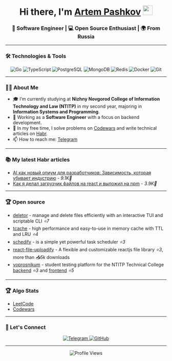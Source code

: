 <h1 align="center">
  Hi there, I'm <a href="https://pashkov256.github.io/about/">Artem Pashkov</a> 
  <img src="https://media.giphy.com/media/hvRJCLFzcasrR4ia7z/giphy.gif" width="30px"/>
</h1>

<h3 align="center">🚀 Software Engineer | 💻 Open Source Enthusiast | 🌍 From Russia</h3>

---

### 🛠️ Technologies & Tools

<div align="center">
  <img src="https://img.shields.io/badge/Go-00ADD8?style=for-the-badge&logo=go&logoColor=white" alt="Go">
  <img src="https://img.shields.io/badge/TypeScript-3178C6?style=for-the-badge&logo=typescript&logoColor=white" alt="TypeScript">
  <img src="https://img.shields.io/badge/PostgreSQL-4169E1?style=for-the-badge&logo=postgresql&logoColor=white" alt="PostgreSQL">
  <img src="https://img.shields.io/badge/MongoDB-47A248?style=for-the-badge&logo=mongodb&logoColor=white" alt="MongoDB">
  <img src="https://img.shields.io/badge/Redis-DC382D?style=for-the-badge&logo=redis&logoColor=white" alt="Redis">
  <img src="https://img.shields.io/badge/Docker-2496ED?style=for-the-badge&logo=docker&logoColor=white" alt="Docker">
  <img src="https://img.shields.io/badge/Git-F05032?style=for-the-badge&logo=git&logoColor=white" alt="Git">
</div>

---

### 👨‍💻 About Me

- 🎓 I’m currently studying at **Nizhny Novgorod College of Information Technology and Law (NTITP)** in my second year, majoring in **Information Systems and Programming**.
- 💼 Working as a **Software Engineer** with a focus on backend development.
- 🧠 In my free time, I solve problems on [Codewars](https://www.codewars.com/users/temaweb10) and write technical articles on [Habr](https://habr.com/ru/users/temaweb10/publications/articles/).
- 📫 How to reach me: [Telegram](https://t.me/pashkov256)

---

### 📚 My latest Habr articles

<!-- BLOG-POST-LIST:START -->
- [AI как новый опиум для разработчиков: Зависимость, которая убивает индустрию](https://habr.com/ru/articles/887076/) - _9.1K👀_
- [Как я делал загрузчик файлов на react и выложил на npm](https://habr.com/ru/articles/807985/) - _3.9K👀_
<!-- BLOG-POST-LIST:END -->


---

### 🏆 Open source 
- [deletor](https://github.com/pashkov256/deletor) - manage and delete files efficiently with an interactive TUI and scriptable CLI _⭐7_
- [tcache](https://github.com/pashkov256/tcache ) - high performance and easy-to-use in memory cache with TTL and LRU _⭐4_
  <br/>
- [schedify](https://github.com/pashkov256/schedify) - is a simple yet powerful task scheduler _⭐3_
- [react-file-uploadify](https://github.com/pashkov256/react-file-uploadify) - A flexible and customizable reactjs file library  _⭐3_, more than _📥5k_ downloads
- [voprosnikum](https://github.com/pashkov256/voprosnikum-frontend) - student testing platform for the NTITP Technical College [backend](https://github.com/pashkov256/voprosnikum-backend) _⭐3_ and [frontend](https://github.com/pashkov256/voprosnikum-frontend) _⭐5_
---

### 🏆 Algo Stats
- [LeetCode](https://leetcode.com/u/temaweb10/)<br/>
- [Codewars](https://www.codewars.com/users/temaweb10)
---


### 🤝 Let's Connect

<div align="center">
  <a href="https://t.me/pashkov256">
    <img src="https://img.shields.io/badge/Telegram-2CA5E0?style=for-the-badge&logo=telegram&logoColor=white" alt="Telegram">
  </a>
  <a href="https://github.com/pashkov256">
    <img src="https://img.shields.io/badge/GitHub-100000?style=for-the-badge&logo=github&logoColor=white" alt="GitHub">
  </a>
</div>

---

<p align="center">
  <img src="https://komarev.com/ghpvc/?username=temaweb10&label=Profile%20views&color=0e75b6&style=flat" alt="Profile Views">
</p>
